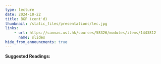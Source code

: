 ```yaml
---
type: lecture
date: 2024-10-22
title: BGP (cont'd)
thumbnail: /static_files/presentations/lec.jpg
links: 
    - url: https://canvas.ust.hk/courses/58326/modules/items/1443812
      name: slides
hide_from_announcments: true
---
```

**Suggested Readings:**

